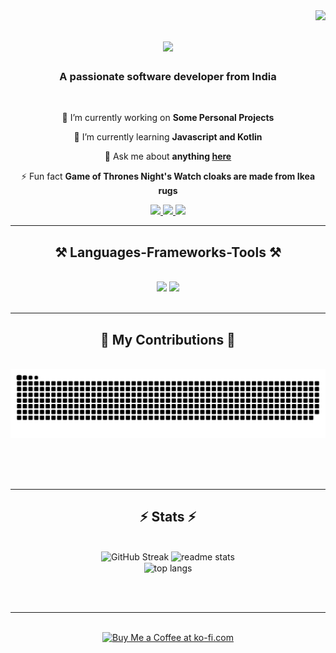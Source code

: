 <img align="right" src="https://visitor-badge.laobi.icu/badge?page_id=debidatta1.debidatta1" />

<h1 align="center">
    <img src="https://readme-typing-svg.herokuapp.com/?font=Righteous&size=35&center=true&vCenter=true&width=500&height=70&duration=4000&lines=Hi+There!+👋;+I'm+Debidatta+Mohanta!;" />
</h1>

<h3 align="center">A passionate software developer from India</h3>

<br/>

<div align="center">
 
 🔭 I’m currently working on **Some Personal Projects**
 
 🌱 I’m currently learning **Javascript and Kotlin**

💬 Ask me about **anything [here](https://github.com/issues)**

⚡ Fun fact **Game of Thrones Night's Watch cloaks are made from Ikea rugs**

 </div>

 <div align="center"> 
  <a href="mailto:debidattamohanta1@gmail.com">
    <img src="https://img.shields.io/badge/Gmail-333333?style=for-the-badge&logo=gmail&logoColor=red" />
  </a>
  <a href="https://linkedin.com/in/debidatta-mohanta" target="_blank">
    <img src="https://img.shields.io/badge/LinkedIn-0077B5?style=for-the-badge&logo=linkedin&logoColor=white" target="_blank" />
  </a>
  <a href="#" target="_blank">
     <img src="https://img.shields.io/badge/Portfolio-FF5722?style=for-the-badge&logo=todoist&logoColor=white" target="_blank" /> <!-- sqlite, safari, google-chrome are other good icon options -->
  </a>
</div>

 <hr/>
 
<h2 align="center">⚒️ Languages-Frameworks-Tools ⚒️</h2>
<br/>
<div align="center">
    <img src="https://skillicons.dev/icons?i=react,bootstrap,html,css,vscode,github,figma,tailwind,git,kotlin" />
    <img src="https://skillicons.dev/icons?i=nodejs,python,javascript,typescript,express,firebase,mongodb,nextjs,mysql,codepen,discord" /><br>
</div>

<br/>
<hr/>

<div align="center">
  <h2>🐍 My Contributions 🐍</h2>
  <br>
  <img alt="snake eating my contributions" src="https://raw.githubusercontent.com/debidatta1/debidatta1/output/github-contribution-grid-snake.svg" />
  
  <br/><br/><br/>
</div>

<hr/>

<h2 align="center">⚡ Stats ⚡</h2>
<br>
<div align=center>
  <img src="https://streak-stats.demolab.com?user=debidatta1&theme=graywhite&border_radius=10&hide_border=true" alt="GitHub Streak" />
  <img src="https://github-readme-stats-mocha-five-32.vercel.app/api?username=debidatta1&count_private=true&show_icons=true&theme=graywhite&rank_icon=github&border_radius=10&hide_border=true" alt="readme stats" />
  <br/>
  <img width=325 align="center" src="https://github-readme-stats-debidattas-projects.vercel.app/api/top-langs/?username=debidatta1&langs_count=8&layout=compact&theme=graywhite&border_radius=10&size_weight=0.5&count_weight=0.5&exclude_repo=github-readme-stats" alt="top langs" />
</div>

<br/><br/>

<hr/>

<br/>

<div align="center">
<a href='https://buymeacoffee.com/debidatta' target='_blank'><img height='64' style='border:0px;height:64px;' src='https://storage.ko-fi.com/cdn/kofi1.png?v=3' border='0' alt='Buy Me a Coffee at ko-fi.com' /></a>
</div>

<br/>
